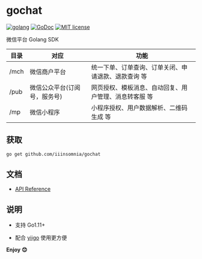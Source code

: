 # gochat

[![golang](https://img.shields.io/badge/Language-Go-green.svg?style=flat)](https://golang.org)
[![GoDoc](https://godoc.org/github.com/iiinsomnia/gochat?status.svg)](https://godoc.org/github.com/iiinsomnia/gochat)
[![MIT license](http://img.shields.io/badge/license-MIT-brightgreen.svg)](http://opensource.org/licenses/MIT)

微信平台 Golang SDK

| 目录 | 对应                         | 功能                                               |
| ---- | ---------------------------- | -------------------------------------------------- |
| /mch | 微信商户平台                 | 统一下单、订单查询、订单关闭、申请退款、退款查询 等   |
| /pub | 微信公众平台(订阅号，服务号) | 网页授权、模板消息、自动回复、用户管理、消息转客服 等 |
| /mp  | 微信小程序                   | 小程序授权、用户数据解析、二维码生成 等               |

## 获取

```sh
go get github.com/iiinsomnia/gochat
```

## 文档

- [API Reference](https://godoc.org/github.com/iiinsomnia/gochat)

## 说明

- 支持 Go1.11+

- 配合 [yiigo](https://github.com/iiinsomnia/yiigo) 使用更方便

**Enjoy 😊**

